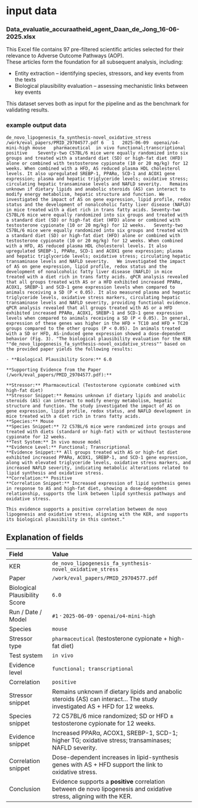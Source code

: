 
input data
================

### Data_evaluatie_accuraatheid_agent_Daan_de_Jong_16-06-2025.xlsx

This Excel file contains 97 pre-filtered scientific articles selected for their relevance to Adverse Outcome Pathways (AOP).  
These articles form the foundation for all subsequent analysis, including:

- Entity extraction – identifying species, stressors, and key events from the texts  
- Biological plausibility evaluation – assessing mechanistic links between key events  

This dataset serves both as input for the pipeline and as the benchmark for validating results.


### example output data

``` csv
de_novo_lipogenesis_fa_synthesis-novel_oxidative_stress /work/eval_papers/PMID_29704577.pdf 6   1   2025-06-09  openai/o4-mini-high mouse   pharmaceutical  in vivo functional;transcriptional  positive    Seventy-two C57BL/6 mice were equally randomized into six groups and treated with a standard diet (SD) or high-fat diet (HFD) alone or combined with testosterone cypionate (10 or 20 mg/kg) for 12 weeks. When combined with a HFD, AS reduced plasma HDL cholesterol levels. It also upregulated SREBP-1, PPARα, SCD-1 and ACOX1 gene expression; plasma and hepatic triglyceride levels; oxidative stress; circulating hepatic transaminase levels and NAFLD severity.   Remains unknown if dietary lipids and anabolic steroids (AS) can interact to modify energy metabolism, hepatic structure and function. We investigated the impact of AS on gene expression, lipid profile, redox status and the development of nonalcoholic fatty liver disease (NAFLD) in mice treated with a diet rich in trans fatty acids. Seventy-two C57BL/6 mice were equally randomized into six groups and treated with a standard diet (SD) or high-fat diet (HFD) alone or combined with testosterone cypionate (10 or 20 mg/kg) for 12 weeks.   Seventy-two C57BL/6 mice were equally randomized into six groups and treated with a standard diet (SD) or high-fat diet (HFD) alone or combined with testosterone cypionate (10 or 20 mg/kg) for 12 weeks. When combined with a HFD, AS reduced plasma HDL cholesterol levels. It also upregulated SREBP-1, PPARα, SCD-1 and ACOX1 gene expression; plasma and hepatic triglyceride levels; oxidative stress; circulating hepatic transaminase levels and NAFLD severity.   We investigated the impact of AS on gene expression, lipid profile, redox status and the development of nonalcoholic fatty liver disease (NAFLD) in mice treated with a diet rich in trans fatty acids. qPCR analysis revealed that all groups treated with AS or a HFD exhibited increased PPARα, ACOX1, SREBP-1 and SCD-1 gene expression levels when compared to animals receiving a SD (P < 0.05). It also measured plasma and hepatic triglyceride levels, oxidative stress markers, circulating hepatic transaminase levels and NAFLD severity, providing functional evidence.    qPCR analysis revealed that all groups treated with AS or a HFD exhibited increased PPARα, ACOX1, SREBP-1 and SCD-1 gene expression levels when compared to animals receiving a SD (P < 0.05). In general, expression of these genes was higher in the HFD + TC10 and HFD + TC20 groups compared to the other groups (P < 0.05). In animals treated with a SD or HFD, AS-induced gene expression showed a dose-dependent behavior (Fig. 3). "The biological plausibility evaluation for the KER ""de_novo_lipogenesis_fa_synthesis-novel_oxidative_stress"" based on the provided paper yields the following results:

- **Biological Plausibility Score:** 6.0

**Supporting Evidence from the Paper (/work/eval_papers/PMID_29704577.pdf):**

**Stressor:** Pharmaceutical (Testosterone cypionate combined with high-fat diet)  
**Stressor Snippet:** Remains unknown if dietary lipids and anabolic steroids (AS) can interact to modify energy metabolism, hepatic structure and function. The study investigated the impact of AS on gene expression, lipid profile, redox status, and NAFLD development in mice treated with a diet rich in trans fatty acids.  
**Species:** Mouse  
**Species Snippet:** 72 C57BL/6 mice were randomized into groups and treated with diets (standard or high-fat) with or without testosterone cypionate for 12 weeks.  
**Test System:** In vivo mouse model  
**Evidence Level:** Functional; Transcriptional  
**Evidence Snippet:** All groups treated with AS or high-fat diet exhibited increased PPARα, ACOX1, SREBP-1, and SCD-1 gene expression, along with elevated triglyceride levels, oxidative stress markers, and increased NAFLD severity, indicating metabolic alterations related to lipid synthesis and oxidative stress.  
**Correlation:** Positive  
**Correlation Snippet:** Increased expression of lipid synthesis genes in response to AS and high-fat diet, showing a dose-dependent relationship, supports the link between lipid synthesis pathways and oxidative stress.

This evidence supports a positive correlation between de novo lipogenesis and oxidative stress, aligning with the KER, and supports its biological plausibility in this context."

```

## Explanation of fields

| Field | Value |
|:---|:---|
| KER | `de_novo_lipogenesis_fa_synthesis-novel_oxidative_stress` |
| Paper | `/work/eval_papers/PMID_29704577.pdf` |
| Biological Plausibility Score | `6.0` |
| Run / Date / Model | `#1` · `2025-06-09` · `openai/o4-mini-high` |
| Species | `mouse` |
| Stressor type | `pharmaceutical` (testosterone cypionate + high-fat diet) |
| Test system | `in vivo` |
| Evidence level | `functional; transcriptional` |
| Correlation | `positive` |
| Stressor snippet | Remains unknown if dietary lipids and anabolic steroids (AS) can interact… The study investigated AS + HFD for 12 weeks. |
| Species snippet | 72 C57BL/6 mice randomized; SD or HFD ± testosterone cypionate for 12 weeks. |
| Evidence snippet | Increased PPARα, ACOX1, SREBP-1, SCD-1; higher TG; oxidative stress; transaminases; NAFLD severity. |
| Correlation snippet | Dose-dependent increases in lipid-synthesis genes with AS + HFD support the link to oxidative stress. |
| Conclusion | Evidence supports a **positive** correlation between de novo lipogenesis and oxidative stress, aligning with the KER. |
